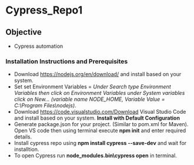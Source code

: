 # Cypress_Repo1

## Objective
- Cypress automation 

### Installation Instructions and Prerequisites
- Download https://nodejs.org/en/download/ and install based on your system.
- Set set Environment Variables = *Under Search type Environment Variables then click on Environment Variables under System variables click on New... (variable name *NODE_HOME*, Variable Value = *C:\Program Files\nodejs*)*.
- Download https://code.visualstudio.com/Download Visual Studio Code and install based on your system. **Install with Default Configuration**
- Generate package.json for your project. (Similar to pom.xml for Maven). Open VS code then using terminal execute **npm init** and enter required details.
- Install cypress repo using **npm install cypress --save-dev** and wait for installtion.
- To open Cypress run **node_modules\.bin\cypress open** in terminal.
 
